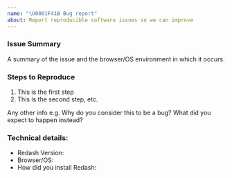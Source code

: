 ```yaml
---
name: "\U0001F41B Bug report"
about: Report reproducible software issues so we can improve
---
```


<!--

We use GitHub only for bug reports 🐛

Anything else should be posted to https://discuss.redash.io 👫

🚨For support, help & questions use https://discuss.redash.io/c/support
💡For feature requests & ideas use https://discuss.redash.io/c/feature-requests

**Found a security vulnerability?** Please email security@redash.io to report any security vulnerabilities. We will acknowledge receipt of your vulnerability and strive to send you regular updates about our progress. If you're curious about the status of your disclosure please feel free to email us again. If you want to encrypt your disclosure email, you can use this PGP key.

-->

### Issue Summary

A summary of the issue and the browser/OS environment in which it occurs.

### Steps to Reproduce

1. This is the first step
2. This is the second step, etc.

Any other info e.g. Why do you consider this to be a bug? What did you expect to happen instead?

### Technical details:

* Redash Version:
* Browser/OS:
* How did you install Redash:
